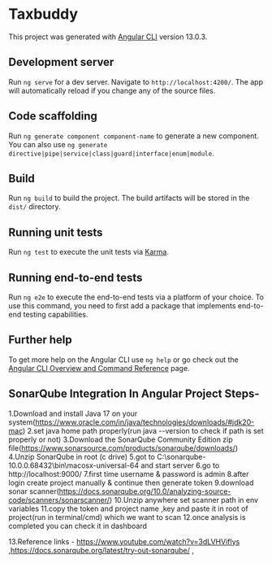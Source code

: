 # Taxbuddy

This project was generated with [Angular CLI](https://github.com/angular/angular-cli) version 13.0.3.

## Development server

Run `ng serve` for a dev server. Navigate to `http://localhost:4200/`. The app will automatically reload if you change any of the source files.

## Code scaffolding

Run `ng generate component component-name` to generate a new component. You can also use `ng generate directive|pipe|service|class|guard|interface|enum|module`.

## Build

Run `ng build` to build the project. The build artifacts will be stored in the `dist/` directory.

## Running unit tests

Run `ng test` to execute the unit tests via [Karma](https://karma-runner.github.io).

## Running end-to-end tests

Run `ng e2e` to execute the end-to-end tests via a platform of your choice. To use this command, you need to first add a package that implements end-to-end testing capabilities.

## Further help

To get more help on the Angular CLI use `ng help` or go check out the [Angular CLI Overview and Command Reference](https://angular.io/cli) page.


## SonarQube Integration In Angular Project Steps-
1.Download and install Java 17 on your system(https://www.oracle.com/in/java/technologies/downloads/#jdk20-mac)
2.set java home path properly(run java --version to check if path is set properly or not)
3.Download the SonarQube Community Edition zip file(https://www.sonarsource.com/products/sonarqube/downloads/)
4.Unzip SonarQube in root (c drive)
5.got to C:\sonarqube-10.0.0.68432\bin\macosx-universal-64 and start server
6.go to http://localhost:9000/
7.first time username & password is admin
8.after login create project manually & continue then generate token 
9.download sonar scanner(https://docs.sonarqube.org/10.0/analyzing-source-code/scanners/sonarscanner/) 
10.Unzip anywhere set scanner path in env variables 
11.copy the token and project name ,key and paste it in root of project(run in terminal/cmd) which we want to scan 
12.once analysis is completed you can check it in dashboard

13.Reference links - https://www.youtube.com/watch?v=3dLVHViflys ,https://docs.sonarqube.org/latest/try-out-sonarqube/  ,

